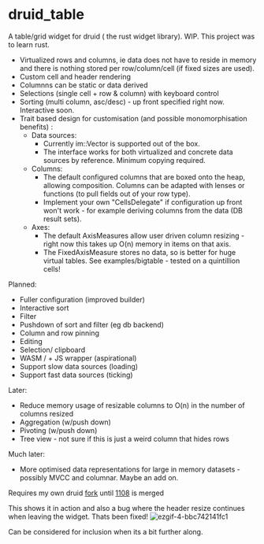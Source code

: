 # druid_table

A table/grid widget for druid ( the rust widget library). WIP.
This project was to learn rust.

* Virtualized rows and columns, ie data does not have to reside in memory and there is nothing stored per row/column/cell (if fixed sizes are used).
* Custom cell and header rendering
* Columnns can be static or data derived
* Selections (single cell + row & column) with keyboard control
* Sorting (multi column, asc/desc) - up front specified right now. Interactive soon.
* Trait based design for customisation (and possible monomorphisation benefits) :
    * Data sources:
        * Currently im::Vector is supported out of the box.
        * The interface works for both virtualized and concrete data sources by reference. Minimum copying required. 
    * Columns:
        * The default configured columns that are boxed onto the heap, allowing composition. Columns can be adapted with lenses or functions (to pull fields out of your row type). 
        * Implement your own "CellsDelegate" if configuration up front won't work - for example deriving columns from the data (DB result sets).
    * Axes: 
        * The default AxisMeasures allow user driven column resizing - right now this takes up O(n) memory in items on that axis. 
        * The FixedAxisMeasure stores no data, so is better for huge virtual tables. See examples/bigtable - tested on a quintillion cells!

Planned:
  * Fuller configuration (improved builder)
  * Interactive sort
  * Filter
  * Pushdown of sort and filter (eg db backend)
  * Column and row pinning
  * Editing
  * Selection/ clipboard
  * WASM / + JS wrapper (aspirational)
  * Support slow data sources (loading)
  * Support fast data sources (ticking)
  
Later: 
  * Reduce memory usage of resizable columns to O(n) in the number of columns resized
  * Aggregation (w/push down) 
  * Pivoting (w/push down)
  * Tree view - not sure if this is just a weird column that hides rows

Much later:
  * More optimised data representations for large in memory datasets - possibly MVCC and columnar. Maybe an add on.

Requires my own druid [fork](https://github.com/rjwittams/druid) until [1108](https://github.com/linebender/druid/pull/1108) is merged

This shows it in action and also a bug where the header resize continues when leaving the widget. Thats been fixed!
![ezgif-4-bbc742141fc1](https://user-images.githubusercontent.com/752137/89051955-e7e8f280-d34c-11ea-85ca-175f3e291ced.gif)

Can be considered for inclusion when its a bit further along.
